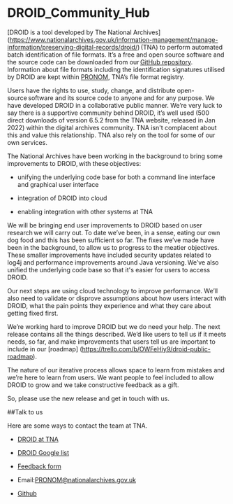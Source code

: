# DROID_Community_Hub

[DROID is a tool developed by The National Archives] (https://www.nationalarchives.gov.uk/information-management/manage-information/preserving-digital-records/droid/) (TNA) to perform automated batch identification of file formats. It’s a free and open source software and the source code can be downloaded from our [GitHub repository](https://github.com/digital-preservation/droid ). Information about file formats including the identification signatures utilised by DROID are kept within [PRONOM](https://www.nationalarchives.gov.uk/PRONOM/Default.aspx), TNA’s file format registry.  

Users have the rights to use, study, change, and distribute open-source software and its source code to anyone and for any purpose. We have developed DROID in a collaborative public manner. We’re very luck to say there is a supportive community behind DROID, it’s well used (500 direct downloads of version 6.5.2 from the TNA website, released in Jan 2022) within the digital archives community. TNA isn't complacent about this and value this relationship. TNA also rely on the tool for some of our own services.  
 
The National Archives have been working in the background to bring some improvements to DROID, with these objectives:   
 
- unifying the underlying code base for both a command line interface and graphical user interface  

- integration of DROID into cloud    

- enabling integration with other systems at TNA 

We will be bringing end user improvements to DROID based on user research we will carry out. To date we’ve been, in a sense, eating our own dog food and this has been sufficient so far. The fixes we’ve made have been in the background, to allow us to progress to the meatier objectives. These smaller improvements have included security updates related to log4j and performance improvements around Java versioning. We’ve also unified the underlying code base so that it's easier for users to access DROID.  

Our next steps are using cloud technology to improve performance. We’ll also need to validate or disprove assumptions about how users interact with DROID, what the pain points they experience and what they care about getting fixed first. 
 
We’re working hard to improve DROID but we do need your help. The next release contains all the things described. We’d like users to tell us if it meets needs, so far, and make improvements that users tell us are important to include in our [roadmap] (https://trello.com/b/OWFeHiy9/droid-public-roadmap).
 
The nature of our iterative process allows space to learn from mistakes and we’re here to learn from users. We want people to feel included to allow DROID to grow and we take constructive feedback as a gift.  

So, please use the new release and get in touch with us.  

##Talk to us
 
Here are some ways to contact the team at TNA. 

- [DROID at TNA](https:/www.nationalarchives.gov.uk/information-management/manage-information/preserving-digital-records/droid/)

- [DROID Google list](https://groups.google.com/g/droid-list)
 
- [Feedback form](https://www.nationalarchives.gov.uk/PRONOM/submitinfo.htm)  
 
- Email:PRONOM@nationalarchives.gov.uk   
 
- [Github](https://github.com/digital-preservation/droid/issues?q=is%3Aopen)
